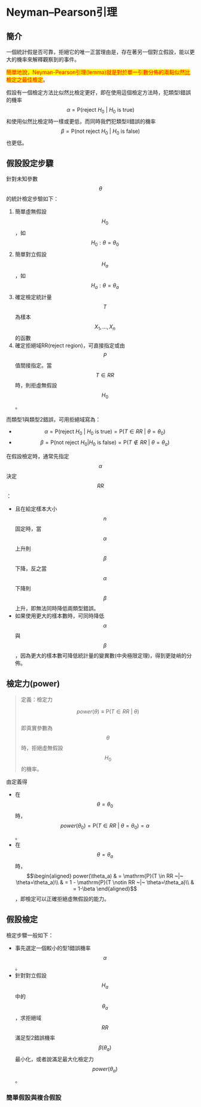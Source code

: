 # Neyman–Pearson引理

## 簡介

一個統計假是否可靠，拒絕它的唯一正當理由是，存在著另一個對立假設，能以更大的機率來解釋觀察到的事件。

<mark style="color:red;">簡單地說，Neyman-Pearson引理(lemma)就是對於單一引數分佈的兩點似然比檢定之最佳檢定</mark>。

假設有一個檢定方法比似然比檢定更好，即在使用這個檢定方法時，犯類型I錯誤的機率$$\alpha=\mathrm{P}(\text{reject } H_0~|~ H_0 \text{ is true} )$$和使用似然比檢定時一樣或更低，而同時我們犯類型II錯誤的機率$$\beta = \mathrm{P}(\text{not reject } H_0 ~|~ H_0 \text{ is false})$$也更低。

## 假設設定步驟

針對未知參數$$\theta$$的統計檢定步驗如下：

1. 簡單虛無假設$$H_0$$，如$$H_0: \theta=\theta_0$$
2. 簡單對立假設$$H_a$$，如$$H_a: \theta=\theta_a$$
3. 確定檢定統計量$$T$$為樣本$$X_1,\dots,X_n$$的函數
4. 確定拒絕域RR(reject region)，可直接指定或由$$P$$值間接指定。當$$T \in RR$$時，則拒虛無假設$$H_0$$。

而類型1與類型2錯誤，可用拒絕域寫為：

* $$\alpha=\mathrm{P}(\text{reject } H_0~|~ H_0 \text{ is true} )  = \mathrm{P}(T \in RR ~|~ \theta=\theta_0 )$$
* $$\beta = \mathrm{P}(\text{not reject } H_0 | H_0 \text{ is false}) = \mathrm{P}(T \notin RR~|~ \theta = \theta_a)$$

在假設檢定時，通常先指定$$\alpha$$決定$$RR$$：

* 且在給定樣本大小$$n$$固定時，當$$\alpha$$上升則$$\beta$$下降，反之當$$\alpha$$下降則$$\beta$$上升，即無法同時降低兩類型錯誤。
* 如果使用更大的樣本數時，可同時降低$$\alpha$$與$$\beta$$，因為更大的樣本數可降低統計量的變異數(中央極限定理)，得到更陡峭的分佈。

## 檢定力(power)

> 定義：檢定力
>
> $$power(\theta)\equiv \mathrm{P}(T \in RR ~|~ \theta)$$\
> 即真實參數為$$\theta$$時，拒絕虛無假設$$H_0$$的機率。

由定義得

* 在$$\theta=\theta_0$$時，$$power(\theta_0)=\mathrm{P}(T \in RR ~|~ \theta=\theta_0)=\alpha$$。
* 在$$\theta=\theta_a$$時，$$\begin{aligned} power(\theta_a) & = \mathrm{P}(T \in RR ~|~ \theta=\theta_a)\\ & =  1 -  \mathrm{P}(T \notin RR ~|~ \theta=\theta_a)\\ & =  1-\beta  \end{aligned}$$，即檢定可以正確拒絕虛無假設的能力。

## 假設檢定

檢定步驟一般如下：

* 事先選定一個較小的型1錯誤機率$$\alpha$$。
* 針對對立假設$$H_a$$中的$$\theta_a$$，求拒絕域$$RR$$滿足型2錯誤機率$$\beta(\theta_a)$$最小化，或者說滿足最大化檢定力$$power(\theta_a)$$。

### 簡單假設與複合假設
